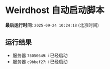 # Weirdhost 自动启动脚本

**最后运行时间**: `2025-09-24 10:24:18` (北京时间)

## 运行结果

- 服务器 `75050649`: ℹ️ 已经启动
- 服务器 `c9bbef27`: ℹ️ 已经启动

